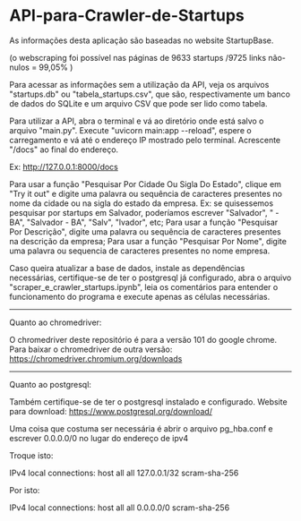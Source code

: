 # API-para-Crawler-de-Startups
As informações desta aplicação são baseadas no website StartupBase.

(o webscraping foi possível nas páginas de 9633 startups /9725 links não-nulos = 99,05% )

Para acessar as informações sem a utilização da API, veja os arquivos "startups.db" ou "tabela_startups.csv", que são, respectivamente um banco de dados do SQLite e um arquivo CSV que pode ser lido como tabela.

Para utilizar a API, abra o terminal e vá ao diretório onde está salvo o arquivo "main.py". Execute "uvicorn main:app --reload", espere o carregamento e vá até o endereço IP mostrado pelo terminal. Acrescente "/docs" ao final do endereço. 

Ex: http://127.0.0.1:8000/docs

Para usar a função "Pesquisar Por Cidade Ou Sigla Do Estado", clique em "Try it out" e digite uma palavra ou sequência de caracteres presentes no nome da cidade ou na sigla do estado da empresa. Ex: se quisessemos pesquisar por startups em Salvador, poderíamos escrever "Salvador", " - BA", "Salvador - BA", "Salv", "lvador", etc;
Para usar a função "Pesquisar Por Descrição", digite uma palavra ou sequência de caracteres presentes na descrição da empresa;
Para usar a função "Pesquisar Por Nome", digite uma palavra ou sequencia de caracteres presentes no nome empresa.

Caso queira atualizar a base de dados, instale as dependências necessárias, certifique-se de ter o postgresql já configurado, abra o arquivo "scraper_e_crawler_startups.ipynb", leia os comentários para entender o funcionamento do programa e execute apenas as células necessárias.

__________________________________________________________________________

Quanto ao chromedriver:

O chromedriver deste repositório é para a versão 101 do google chrome. Para baixar o chromedriver de outra versão: https://chromedriver.chromium.org/downloads

__________________________________________________________________________

Quanto ao postgresql:

Também certifique-se de ter o postgresql instalado e configurado. Website para download: https://www.postgresql.org/download/

Uma coisa que costuma ser necessária é abrir o arquivo pg_hba.conf e escrever 0.0.0.0/0 no lugar do endereço de ipv4

Troque isto:

IPv4 local connections:
host all all 127.0.0.1/32 scram-sha-256

Por isto:

IPv4 local connections:
host all all 0.0.0.0/0 scram-sha-256
